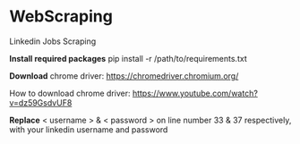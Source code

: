 # WebScraping
Linkedin Jobs Scraping


**Install required packages**
    pip install -r /path/to/requirements.txt
    
    
**Download** chrome driver: https://chromedriver.chromium.org/

How to download chrome driver: https://www.youtube.com/watch?v=dz59GsdvUF8
    

**Replace** < username > & < password > on line number 33 & 37 respectively, with your linkedin username and password
  
